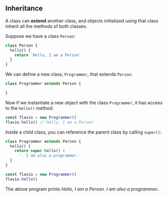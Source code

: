 ## Inheritance

A class can **extend** another class, and objects initialized using that class inherit all the methods of both classes.

Suppose we have a class `Person`:

```js
class Person {
  hello() {
    return 'Hello, I am a Person'
  }
}
```

We can define a new class, `Programmer`, that extends `Person`:

```js
class Programmer extends Person {

}
```

Now if we instantiate a new object with the class `Programmer`, it has access to the `hello()` method:

```js
const flavio = new Programmer()
flavio.hello() //'Hello, I am a Person'
```

Inside a child class, you can reference the parent class by calling `super()`:

```js
class Programmer extends Person {
  hello() {
    return super.hello() + 
      '. I am also a programmer.'
  }
}

const flavio = new Programmer()
flavio.hello()
```

The above program prints *Hello, I am a Person. I am also a programmer.*.
